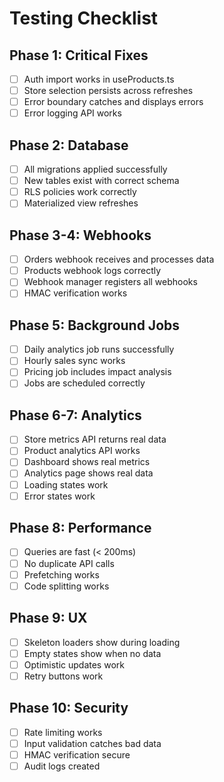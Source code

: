 # Testing Checklist

## Phase 1: Critical Fixes
- [ ] Auth import works in useProducts.ts
- [ ] Store selection persists across refreshes
- [ ] Error boundary catches and displays errors
- [ ] Error logging API works

## Phase 2: Database
- [ ] All migrations applied successfully
- [ ] New tables exist with correct schema
- [ ] RLS policies work correctly
- [ ] Materialized view refreshes

## Phase 3-4: Webhooks
- [ ] Orders webhook receives and processes data
- [ ] Products webhook logs correctly
- [ ] Webhook manager registers all webhooks
- [ ] HMAC verification works

## Phase 5: Background Jobs
- [ ] Daily analytics job runs successfully
- [ ] Hourly sales sync works
- [ ] Pricing job includes impact analysis
- [ ] Jobs are scheduled correctly

## Phase 6-7: Analytics
- [ ] Store metrics API returns real data
- [ ] Product analytics API works
- [ ] Dashboard shows real metrics
- [ ] Analytics page shows real data
- [ ] Loading states work
- [ ] Error states work

## Phase 8: Performance
- [ ] Queries are fast (< 200ms)
- [ ] No duplicate API calls
- [ ] Prefetching works
- [ ] Code splitting works

## Phase 9: UX
- [ ] Skeleton loaders show during loading
- [ ] Empty states show when no data
- [ ] Optimistic updates work
- [ ] Retry buttons work

## Phase 10: Security
- [ ] Rate limiting works
- [ ] Input validation catches bad data
- [ ] HMAC verification secure
- [ ] Audit logs created
